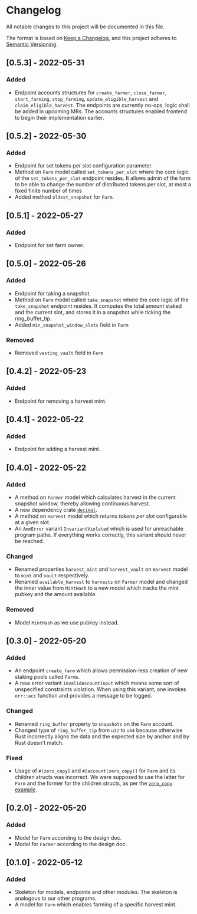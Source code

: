 # Changelog

All notable changes to this project will be documented in this file.

The format is based on [Keep a
Changelog](https://keepachangelog.com/en/1.0.0/), and this project adheres to
[Semantic Versioning](https://semver.org/spec/v2.0.0.html).

## [0.5.3] - 2022-05-31

### Added

- Endpoint accounts structures for `create_farmer`, `close_farmer`,
  `start_farming`, `stop_farming`, `update_eligible_harvest` and
  `claim_eligible_harvest`. The endpoints are currently no-ops, logic shall be
  added in upcoming MRs. The accounts structures enabled frontend to begin
  their implementation earlier.

## [0.5.2] - 2022-05-30

### Added

- Endpoint for set tokens per slot configuration parameter.
- Method on `Farm` model called `set_tokens_per_slot` where the
  core logic of the `set_tokens_per_slot` endpoint resides. It
  allows admin of the farm to be able to change the number of
  distributed tokens per slot, at most a fixed finite number
  of times
- Added method `oldest_snapshot` for `Farm`.

## [0.5.1] - 2022-05-27

### Added

- Endpoint for set farm owner.

## [0.5.0] - 2022-05-26

### Added

- Endpoint for taking a snapshot.
- Method on `Farm` model called `take_snapshot` where the
  core logic of the `take_snapshot` endpoint resides. It computes
  the total amount staked and the current slot, and stores it in a
  snapshot while ticking the ring_buffer_tip.
- Added `min_snapshot_window_slots` field in `Farm`

### Removed

- Removed `vesting_vault` field in `Farm`

## [0.4.2] - 2022-05-23

### Added

- Endpoint for removing a harvest mint.

## [0.4.1] - 2022-05-22

### Added

- Endpoint for adding a harvest mint.

## [0.4.0] - 2022-05-22

### Added

- A method on `Farmer` model which calculates harvest in the current snapshot
  window, thereby allowing continuous harvest.
- A new dependency crate
  [`decimal`](https://gitlab.com/crypto_project/defi/decimal).
- A method on `Harvest` model which returns _tokens per slot_ configurable at
  a given slot.
- An `AmmError` variant `InvariantViolated` which is used for unreachable
  program paths. If everything works correctly, this variant should never be
  reached.

### Changed

- Renamed properties `harvest_mint` and `harvest_vault` on `Harvest` model to
  `mint` and `vault` respectively.
- Renamed `available_harvest` to `harvests` on `Farmer` model and changed the
  inner value from `MintHash` to a new model which tracks the mint pubkey and
  the amount available.

### Removed

- Model `MintHash` as we use pubkey instead.

## [0.3.0] - 2022-05-20

### Added

- An endpoint `create_farm` which allows permission-less creation of new
  staking pools called `Farm`s.
- A new error variant `InvalidAccountInput` which means some sort of
  unspecified constraints violation. When using this variant, one invokes
  `err::acc` function and provides a message to be logged.

### Changed

- Renamed `ring_buffer` property to `snapshots` on the `Farm` account.
- Changed type of `ring_buffer_tip` from `u32` to `u64` because otherwise Rust
  incorrectly aligns the data and the expected size by anchor and by Rust
  doesn't match.

### Fixed

- Usage of `#[zero_copy]` and `#[account(zero_copy)]` for `Farm` and its
  children structs was incorrect. We were supposed to use the latter for `Farm`
  and the former for the children structs, as per the [`zero_copy`
  example](https://github.com/project-serum/anchor/tree/v0.24.2/tests/zero-copy).

## [0.2.0] - 2022-05-20

### Added

- Model for `Farm` according to the design doc.
- Model for `Farmer` according to the design doc.

## [0.1.0] - 2022-05-12

### Added

- Skeleton for models, endpoints and other modules. The skeleton is analogous
  to our other programs.
- A model for `Farm` which enables farming of a specific harvest mint.
